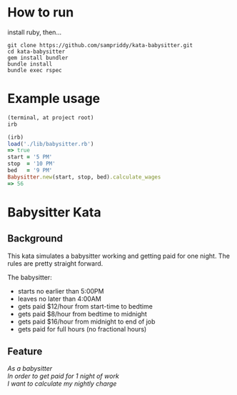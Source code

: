 # How to run
install ruby, then...

```
git clone https://github.com/sampriddy/kata-babysitter.git
cd kata-babysitter
gem install bundler
bundle install
bundle exec rspec
```

# Example usage

```ruby
(terminal, at project root)
irb

(irb)
load('./lib/babysitter.rb')
=> true
start = '5 PM'
stop  = '10 PM'
bed   = '9 PM'
Babysitter.new(start, stop, bed).calculate_wages
=> 56
```

# Babysitter Kata

## Background
This kata simulates a babysitter working and getting paid for one night.  The rules are pretty straight forward.

The babysitter:
- starts no earlier than 5:00PM
- leaves no later than 4:00AM
- gets paid $12/hour from start-time to bedtime
- gets paid $8/hour from bedtime to midnight
- gets paid $16/hour from midnight to end of job
- gets paid for full hours (no fractional hours)


## Feature
*As a babysitter<br>
In order to get paid for 1 night of work<br>
I want to calculate my nightly charge<br>*
